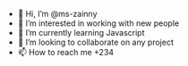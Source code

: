 - 👋 Hi, I’m @ms-zainny
- 👀 I’m interested in working with new people
- 🌱 I’m currently learning Javascript
- 💞️ I’m looking to collaborate on any project
- 📫 How to reach me +234

<!---
ms-zainny/ms-zainny is a ✨ special ✨ repository because its `README.md` (this file) appears on your GitHub profile.
You can click the Preview link to take a look at your changes.
--->
